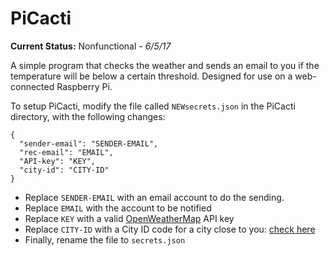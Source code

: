 # PiCacti

**Current Status:**  Nonfunctional _- 6/5/17_

A simple program that checks the weather and sends an email to you if the temperature will be 
below a certain threshold. Designed for use on a web-connected Raspberry Pi.

To setup PiCacti, modify the file called `NEWsecrets.json` in the PiCacti directory, with the following changes:

    {
      "sender-email": "SENDER-EMAIL",
      "rec-email": "EMAIL",
      "API-key": "KEY",
      "city-id": "CITY-ID"
    }

- Replace `SENDER-EMAIL` with an email account to do the sending.
- Replace `EMAIL` with the account to be notified
- Replace `KEY` with a valid [OpenWeatherMap](https://www.openweathermap.org/) API key
- Replace `CITY-ID` with a City ID code for a city close to you: [check here](http://openweathermap.org/help/city_list.txt)
- Finally, rename the file to `secrets.json`